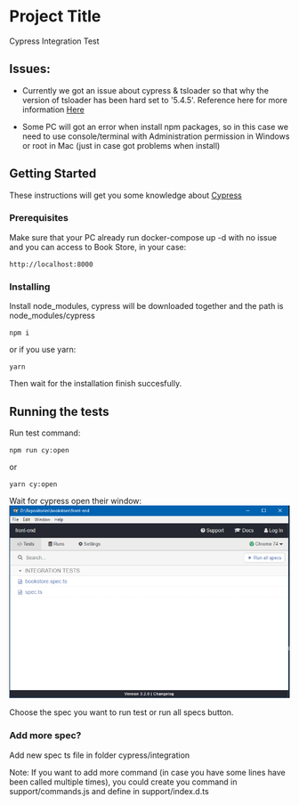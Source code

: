 # Project Title

Cypress Integration Test

## Issues:

* Currently we got an issue about cypress & tsloader so that why the version of tsloader has been hard set to '5.4.5'. Reference here for more information [Here](https://github.com/TypeStrong/ts-loader/issues/929)

* Some PC will got an error when install npm packages, so in this case we need to use console/terminal with Administration permission in Windows or root in Mac (just in case got problems when install)

## Getting Started

These instructions will get you some knowledge about [Cypress](https://www.cypress.io/)

### Prerequisites

Make sure that your PC already run docker-compose up -d with no issue and you can access to Book Store, in your case:

```
http://localhost:8000
```

### Installing

Install node_modules, cypress will be downloaded together and the path is node_modules/cypress
```
npm i
```
or if you use yarn:
```
yarn
```

Then wait for the installation finish succesfully.

## Running the tests

Run test command:
```
npm run cy:open
```
or
```
yarn cy:open
```

Wait for cypress open their window:
![Cypess Application](Capture-1.png)

Choose the spec you want to run test or run all specs button.

### Add more spec?

Add new spec ts file in folder cypress/integration

Note: If you want to add more command (in case you have some lines have been called multiple times), you could create you command in support/commands.js and define in support/index.d.ts
